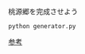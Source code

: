 桃源郷を完成させよう  

```shell
python generator.py
```

<a href="https://dic.xflag.com/monsterstrike/character/6394/">参考</a>